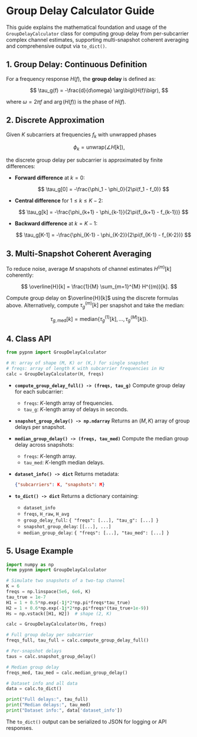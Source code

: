 # Group Delay Calculator Guide

This guide explains the mathematical foundation and usage of the `GroupDelayCalculator` class for computing group delay from per-subcarrier complex channel estimates, supporting multi-snapshot coherent averaging and comprehensive output via `to_dict()`.


## 1. Group Delay: Continuous Definition

For a frequency response $H(f)$, the **group delay** is defined as:

$$
\tau_g(f) = -\frac{d}{d\omega} \arg\bigl(H(f)\bigr),
$$

where $\omega = 2\pi f$ and $\arg(H(f))$ is the phase of $H(f)$.


## 2. Discrete Approximation

Given $K$ subcarriers at frequencies $f_k$ with unwrapped phases

$$
\phi_k = \mathrm{unwrap}\bigl(\angle H[k]\bigr),
$$

the discrete group delay per subcarrier is approximated by finite differences:

* **Forward difference** at $k=0$:

  $$
  \tau_g[0] = -\frac{\phi_1 - \phi_0}{2\pi(f_1 - f_0)}
  $$

* **Central difference** for $1 \le k \le K-2$:

  $$
  \tau_g[k] = -\frac{\phi_{k+1} - \phi_{k-1}}{2\pi(f_{k+1} - f_{k-1})}
  $$

* **Backward difference** at $k=K-1$:

  $$
  \tau_g[K-1] = -\frac{\phi_{K-1} - \phi_{K-2}}{2\pi(f_{K-1} - f_{K-2})}
  $$


## 3. Multi-Snapshot Coherent Averaging

To reduce noise, average $M$ snapshots of channel estimates $H^{(m)}[k]$ coherently:

$$
\overline{H}[k] = \frac{1}{M} \sum_{m=1}^{M} H^{(m)}[k].
$$

Compute group delay on $\overline{H}[k]$ using the discrete formulas above. Alternatively, compute $\tau_g^{(m)}[k]$ per snapshot and take the median:

$$
\tau_{g,\mathrm{med}}[k] = \mathrm{median}\bigl\{\tau_g^{(1)}[k],\dots,\tau_g^{(M)}[k]\bigr\}.
$$


## 4. Class API

```python
from pypnm import GroupDelayCalculator

# H: array of shape (M, K) or (K,) for single snapshot
# freqs: array of length K with subcarrier frequencies in Hz
calc = GroupDelayCalculator(H, freqs)
```

* **`compute_group_delay_full() -> (freqs, tau_g)`**
  Compute group delay for each subcarrier:

  * `freqs`: $K$-length array of frequencies.
  * `tau_g`: $K$-length array of delays in seconds.

* **`snapshot_group_delay() -> np.ndarray`**
  Returns an $(M, K)$ array of group delays per snapshot.

* **`median_group_delay() -> (freqs, tau_med)`**
  Compute the median group delay across snapshots:

  * `freqs`: $K$-length array.
  * `tau_med`: $K$-length median delays.

* **`dataset_info() -> dict`**
  Returns metadata:

  ```json
  {"subcarriers": K, "snapshots": M}
  ```

* **`to_dict() -> dict`**
  Returns a dictionary containing:

  * `dataset_info`
  * `freqs`, `H_raw`, `H_avg`
  * `group_delay_full`: `{ "freqs": [...], "tau_g": [...] }`
  * `snapshot_group_delay`: `[[...], ...]`
  * `median_group_delay`: `{ "freqs": [...], "tau_med": [...] }`


## 5. Usage Example

```python
import numpy as np
from pypnm import GroupDelayCalculator

# Simulate two snapshots of a two-tap channel
K = 6
freqs = np.linspace(5e6, 6e6, K)
tau_true = 1e-7
H1 = 1 + 0.5*np.exp(-1j*2*np.pi*freqs*tau_true)
H2 = 1 + 0.6*np.exp(-1j*2*np.pi*freqs*(tau_true+1e-9))
Hs = np.vstack([H1, H2])  # shape (2, K)

calc = GroupDelayCalculator(Hs, freqs)

# Full group delay per subcarrier
freqs_full, tau_full = calc.compute_group_delay_full()

# Per-snapshot delays
taus = calc.snapshot_group_delay()

# Median group delay
freqs_med, tau_med = calc.median_group_delay()

# Dataset info and all data
data = calc.to_dict()

print("Full delays:", tau_full)
print("Median delays:", tau_med)
print("Dataset info:", data['dataset_info'])
```

The `to_dict()` output can be serialized to JSON for logging or API responses.

